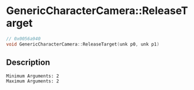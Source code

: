 # GenericCharacterCamera::ReleaseTarget
```c
// 0x0056a940
void GenericCharacterCamera::ReleaseTarget(unk p0, unk p1)
```
## Description
```
Minimum Arguments: 2
Maximum Arguments: 2
```
